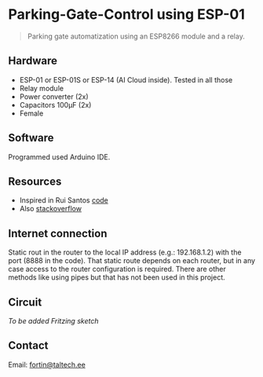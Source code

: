 # Parking-Gate-Control using ESP-01
> Parking gate automatization using an ESP8266 module and a relay. 


## Hardware
- ESP-01 or ESP-01S or ESP-14 (AI Cloud inside). Tested in all those
- Relay module
- Power converter (2x)
- Capacitors 100μF (2x)
- Female 

## Software
Programmed used Arduino IDE.

## Resources 
- Inspired in Rui Santos [code](https://RandomNerdTutorials.com/)
- Also [stackoverflow](https://stackoverflow.com/questions/63237625/esp8266-espasyncwebserver-does-not-toggle-gpio-in-callback)

## Internet connection
Static rout in the router to the local IP address (e.g.: 192.168.1.2) with the port (8888 in the code). That static route depends on each router, but in any case access to the router configuration is required. 
There are other methods like using pipes but that has not been used in this project.

## Circuit
*To be added Fritzing sketch*

## Contact
Email: <fortin@taltech.ee>
